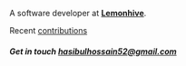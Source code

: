 A software developer at **[Lemonhive](https://lemonhive.com)**.

Recent [contributions](https://github.com/hasib-lemonhive)
 
##### Get in touch hasibulhossain52@gmail.com
